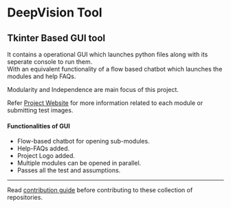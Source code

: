 # DeepVision Tool

## Tkinter Based GUI tool

It contains a operational GUI which launches python files along with its seperate console to run them.  
With an equivalent functionality of a flow based chatbot which launches the modules and help FAQs.  

Modularity and Independence are main focus of this project.  

Refer [Project Website](http://deepvisioncentre.github.io/) for more information related to each module or submitting test images.  

#### Functionalities of GUI

* Flow-based chatbot for opening sub-modules.
* Help-FAQs added.
* Project Logo added.
* Multiple modules can be opened in parallel.
* Passes all the test and assumptions.

---

Read [contribution guide](Contributing.md) before contributing to these collection of repositories.
